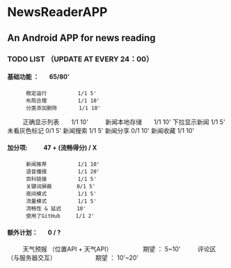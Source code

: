 # NewsReaderAPP
## An Android APP for news reading

### TODO LIST （UPDATE AT EVERY 24：00）
#### 基础功能 ：        65/80'
          稳定运行          1/1 5'
          布局合理          1/1 10'
          分类添加删除       1/1 10'
          正确显示列表       1/1 10'
          新闻本地存储       1/1 10'
          下拉显示新闻       1/1 5'
          未看灰色标记       0/1 5'
          新闻搜索          1/1 5'
          新闻分享          0/1 10'
          新闻收藏          1/1 10'

#### 加分项:           47 + (流畅得分) / X
          新闻推荐          1/1 10'
          语音播报          1/1 20'
          百科链接          1/1 5'
          关键词屏蔽        0/1 5'
          夜间模式          1/1 5'
          流量模式          1/1 5'
          流畅性 & 延迟     10'
          使用了GitHub     1/1 2'
          
#### 额外计划：       0 / ?
          天气预报 （位置API + 天气API）                  期望 ： 5~10'
          评论区   （与服务器交互）                       期望 ： 10'~20'
